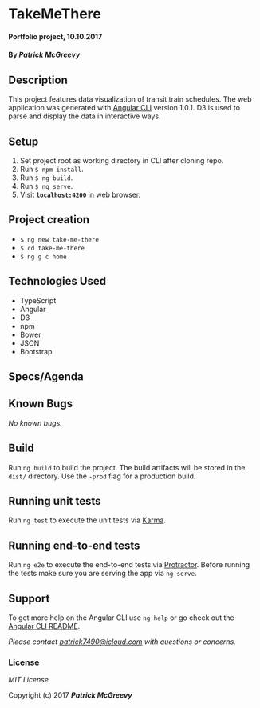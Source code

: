 # TakeMeThere

#### Portfolio project, 10.10.2017

#### By _**Patrick McGreevy**_

## Description
This project features data visualization of transit train schedules. The web application was generated with [Angular CLI](https://github.com/angular/angular-cli) version 1.0.1. D3 is used to parse and display the data in interactive ways.


## Setup
1. Set project root as working directory in CLI after cloning repo.
2. Run `$ npm install`.
3. Run `$ ng build`.
4. Run `$ ng serve`.
5. Visit **`localhost:4200`**  in web browser.


## Project creation

* `$ ng new take-me-there`
* `$ cd take-me-there`
* `$ ng g c home`



## Technologies Used

* TypeScript
* Angular
* D3
* npm
* Bower
* JSON
* Bootstrap


## Specs/Agenda


## Known Bugs

_No known bugs._


## Build

Run `ng build` to build the project. The build artifacts will be stored in the `dist/` directory. Use the `-prod` flag for a production build.

## Running unit tests

Run `ng test` to execute the unit tests via [Karma](https://karma-runner.github.io).

## Running end-to-end tests

Run `ng e2e` to execute the end-to-end tests via [Protractor](http://www.protractortest.org/).
Before running the tests make sure you are serving the app via `ng serve`.


## Support

To get more help on the Angular CLI use `ng help` or go check out the [Angular CLI README](https://github.com/angular/angular-cli/blob/master/README.md).

_Please contact patrick7490@icloud.com with questions or concerns._


### License

*MIT License*

Copyright (c) 2017 _**Patrick McGreevy**_
